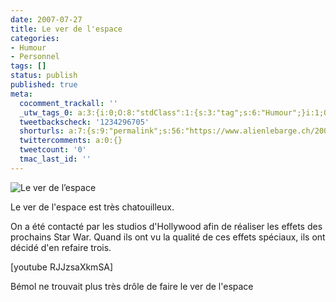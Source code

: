 ```yaml
---
date: 2007-07-27
title: Le ver de l'espace
categories:
- Humour
- Personnel
tags: []
status: publish
published: true
meta:
  cocomment_trackall: ''
  _utw_tags_0: a:3:{i:0;O:8:"stdClass":1:{s:3:"tag";s:6:"Humour";}i:1;O:8:"stdClass":1:{s:3:"tag";s:9:"Personnel";}i:2;O:8:"stdClass":1:{s:3:"tag";s:6:"Vidéo";}}
  tweetbackscheck: '1234296705'
  shorturls: a:7:{s:9:"permalink";s:56:"https://www.alienlebarge.ch/2007/07/27/le-ver-de-lespace/";s:7:"tinyurl";s:25:"https://tinyurl.com/aadmm7";s:4:"isgd";s:17:"https://is.gd/j4X9";s:5:"bitly";s:20:"https://bit.ly/2vxBUJ";s:5:"snipr";s:22:"https://snipr.com/bn7r0";s:5:"snurl";s:22:"https://snurl.com/bn7r0";s:7:"snipurl";s:24:"https://snipurl.com/bn7r0";}
  twittercomments: a:0:{}
  tweetcount: '0'
  tmac_last_id: ''
---
```

<img src="https://dlgjp9x71cipk.cloudfront.net/2007/07/leverdelespace.png" alt="Le ver de l’espace" />

Le ver de l'espace est très chatouilleux.

On a été contacté par les studios d'Hollywood afin de réaliser les effets des prochains Star War. Quand ils ont vu la qualité de ces effets spéciaux, ils ont décidé d'en refaire trois.

<!--more-->

[youtube RJJzsaXkmSA]

Bémol ne trouvait plus très drôle de faire le ver de l'espace
